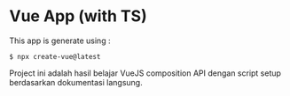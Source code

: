 # Vue App (with TS) 

This app is generate using :
```
$ npx create-vue@latest
```
Project ini adalah hasil belajar VueJS composition API dengan script setup berdasarkan dokumentasi langsung.